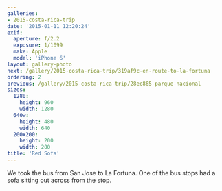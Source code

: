 ```yaml
---
galleries:
- 2015-costa-rica-trip
date: '2015-01-11 12:20:24'
exif:
  aperture: f/2.2
  exposure: 1/1099
  make: Apple
  model: 'iPhone 6'
layout: gallery-photo
next: /gallery/2015-costa-rica-trip/319af9c-en-route-to-la-fortuna
ordering: 2
previous: /gallery/2015-costa-rica-trip/28ec865-parque-nacional
sizes:
  1280:
    height: 960
    width: 1280
  640w:
    height: 480
    width: 640
  200x200:
    height: 200
    width: 200
title: 'Red Sofa'
---
```


We took the bus from San Jose to La Fortuna. One of the bus stops had a sofa sitting out across from the stop.
